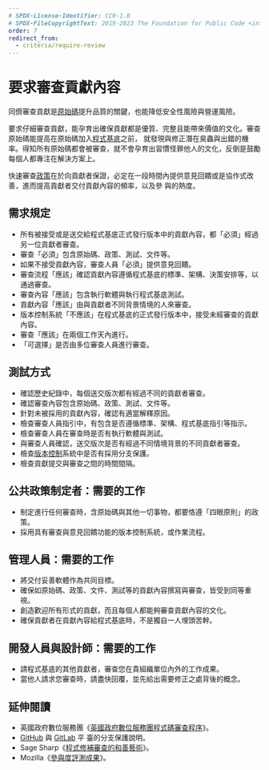 ```yaml
---
# SPDX-License-Identifier: CC0-1.0
# SPDX-FileCopyrightText: 2019-2023 The Foundation for Public Code <info@publiccode.net>, https://standard.publiccode.net/AUTHORS
order: 7
redirect_from:
  - criteria/require-review
---
```


# 要求審查貢獻內容

同儕審查貢獻是[原始碼](../glossary.md#source-code)提升品質的關鍵，也能降低安全性風險與營運風險。

要求仔細審查貢獻，能孕育出確保貢獻都是優質、完整且能帶來價值的文化。審查原始碼能提高在原始碼加入[程式基底](../glossary.md#codebase)之前，
就發現與修正潛在臭蟲與出錯的機率。得知所有原始碼都會被審查，就不會孕育出習慣怪罪他人的文化，反倒是鼓勵每個人都專注在解決方案上。

快速審查[政策](../glossary.md#policy)在於向貢獻者保證，必定在一段時間內提供意見回饋或是協作式改善，進而提高貢獻者交付貢獻內容的頻率，以及參
與的熱度。

## 需求規定

* 所有被接受或是送交給程式基底正式發行版本中的貢獻內容，都「必須」經過另一位貢獻者審查。
* 審查「必須」包含原始碼、政策、測試、文件等。
* 如果不接受貢獻內容，審查人員「必須」提供意見回饋。
* 審查流程「應該」確認貢獻內容遵循程式基底的標準、架構、決策安排等，以通過審查。
* 審查內容「應該」包含執行軟體與執行程式基底測試。
* 貢獻內容「應該」由與貢獻者不同背景情境的人來審查。
* 版本控制系統「不應該」在程式基底的正式發行版本中，接受未經審查的貢獻內容。
* 審查「應該」在兩個工作天內進行。
* 「可選擇」是否由多位審查人員進行審查。

## 測試方式

* 確認歷史紀錄中，每個送交版次都有經過不同的貢獻者審查。
* 確認審查內容包含原始碼、政策、測試、文件等。
* 針對未被採用的貢獻內容，確認有適當解釋原因。
* 檢查審查人員指引中，有包含是否遵循標準、架構、程式基底指引等指示。
* 檢查審查人員在審查時是否有執行軟體與測試。
* 與審查人員確認，送交版次是否有經過不同情境背景的不同貢獻者審查。
* 檢查[版本控制](../glossary.md#version-control)系統中是否有採用分支保護。
* 檢查貢獻提交與審查之間的時間間隔。

## 公共政策制定者：需要的工作

* 制定進行任何審查時，含原始碼與其他一切事物，都要恪遵「四眼原則」的政策。
* 採用具有審查與意見回饋功能的版本控制系統，或作業流程。

## 管理人員：需要的工作

* 將交付妥善軟體作為共同目標。
* 確保如原始碼、政策、文件、測試等的貢獻內容撰寫與審查，皆受到同等重視。
* 創造歡迎所有形式的貢獻，而且每個人都能夠審查貢獻內容的文化。
* 確保貢獻者在貢獻內容給程式基底時，不是獨自一人埋頭苦幹。

## 開發人員與設計師：需要的工作

* 請程式基底的其他貢獻者，審查您在貴組織單位內外的工作成果。
* 當他人請求您審查時，請盡快回覆，並先給出需要修正之處背後的概念。

## 延伸閱讀

* 英國政府數位服務團《[英國政府數位服務團程式碼審查程序](https://gds-way.cloudapps.digital/manuals/code-review-guidelines.html#content)》。
* [GitHub](https://docs.github.com/en/repositories/configuring-branches-and-merges-in-your-repository/defining-the-mergeability-of-pull-requests/about-protected-branches)
與
[GitLab](https://about.gitlab.com/blog/2014/11/26/keeping-your-code-protected/) 平
臺的分支保護說明。
* Sage Sharp《[程式修補審查的和善藝術](https://sage.thesharps.us/2014/09/01/the-gentle-art-of-patch-review/)》。
* Mozilla《[參與度評測成果](https://docs.google.com/presentation/d/1hsJLv1ieSqtXBzd5YZusY-mB8e1VJzaeOmh8Q4VeMio/edit#slide=id.g43d857af8_0177)》。
